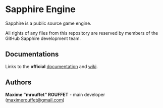 # Sapphire Engine

Sapphire is a public source game engine.

All rights of any files from this repository are reserved by members of the GitHub Sapphire development team.


## Documentations

Links to the **official** [documentation](https://sapphire-devteam.github.io/Sapphire/) and [wiki](https://github.com/sapphire-devteam/Sapphire/wiki).


## Authors

**Maxime "mrouffet" ROUFFET** - main developer (maximerouffet@gmail.com)
